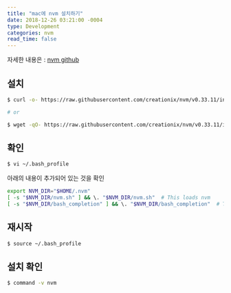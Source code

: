 ```yaml
---
title: "mac에 nvm 설치하기"
date: 2018-12-26 03:21:00 -0004
type: Development
categories: nvm
read_time: false
---
```


자세한 내용은 : [nvm github](https://github.com/creationix/nvm)

## 설치

```bash
$ curl -o- https://raw.githubusercontent.com/creationix/nvm/v0.33.11/install.sh | bash

# or

$ wget -qO- https://raw.githubusercontent.com/creationix/nvm/v0.33.11/install.sh | bash
```

## 확인

```bash
$ vi ~/.bash_profile
```

아래의 내용이 추가되어 있는 것을 확인

```bash
export NVM_DIR="$HOME/.nvm"
[ -s "$NVM_DIR/nvm.sh" ] && \. "$NVM_DIR/nvm.sh"  # This loads nvm
[ -s "$NVM_DIR/bash_completion" ] && \. "$NVM_DIR/bash_completion"  # This loads nvm bash_completion
```

## 재시작

```bash
$ source ~/.bash_profile
```

## 설치 확인

```bash
$ command -v nvm
```